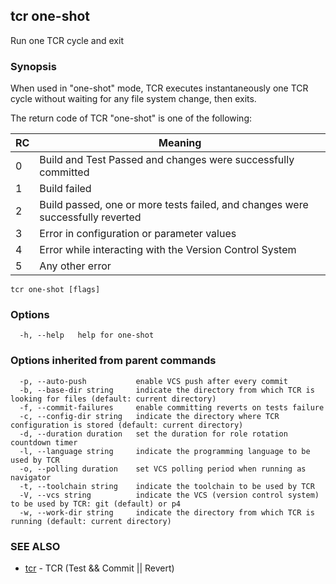 ## tcr one-shot

Run one TCR cycle and exit

### Synopsis


When used in "one-shot" mode, TCR executes instantaneously one TCR cycle without waiting
for any file system change, then exits.

The return code of TCR "one-shot" is one of the following:

| RC  | Meaning                                                                        |
|-----|--------------------------------------------------------------------------------|
| 0   | Build and Test Passed and changes were successfully committed                  |
| 1   | Build failed                                                                   |
| 2   | Build passed, one or more tests failed, and changes were successfully reverted |
| 3   | Error in configuration or parameter values                                     |
| 4   | Error while interacting with the Version Control System                        |
| 5   | Any other error                                                                |


```
tcr one-shot [flags]
```

### Options

```
  -h, --help   help for one-shot
```

### Options inherited from parent commands

```
  -p, --auto-push           enable VCS push after every commit
  -b, --base-dir string     indicate the directory from which TCR is looking for files (default: current directory)
  -f, --commit-failures     enable committing reverts on tests failure
  -c, --config-dir string   indicate the directory where TCR configuration is stored (default: current directory)
  -d, --duration duration   set the duration for role rotation countdown timer
  -l, --language string     indicate the programming language to be used by TCR
  -o, --polling duration    set VCS polling period when running as navigator
  -t, --toolchain string    indicate the toolchain to be used by TCR
  -V, --vcs string          indicate the VCS (version control system) to be used by TCR: git (default) or p4
  -w, --work-dir string     indicate the directory from which TCR is running (default: current directory)
```

### SEE ALSO

* [tcr](tcr.md)	 - TCR (Test && Commit || Revert)

